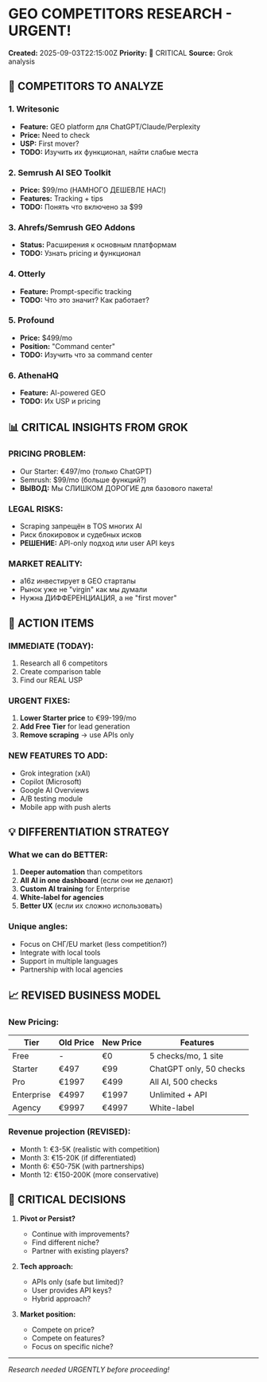 # GEO COMPETITORS RESEARCH - URGENT!
**Created:** 2025-09-03T22:15:00Z
**Priority:** 🔴 CRITICAL
**Source:** Grok analysis

## 🎯 COMPETITORS TO ANALYZE

### 1. Writesonic
- **Feature:** GEO platform для ChatGPT/Claude/Perplexity
- **Price:** Need to check
- **USP:** First mover?
- **TODO:** Изучить их функционал, найти слабые места

### 2. Semrush AI SEO Toolkit
- **Price:** $99/mo (НАМНОГО ДЕШЕВЛЕ НАС!)
- **Features:** Tracking + tips
- **TODO:** Понять что включено за $99

### 3. Ahrefs/Semrush GEO Addons
- **Status:** Расширения к основным платформам
- **TODO:** Узнать pricing и функционал

### 4. Otterly
- **Feature:** Prompt-specific tracking
- **TODO:** Что это значит? Как работает?

### 5. Profound
- **Price:** $499/mo
- **Position:** "Command center"
- **TODO:** Изучить что за command center

### 6. AthenaHQ
- **Feature:** AI-powered GEO
- **TODO:** Их USP и pricing

## 📊 CRITICAL INSIGHTS FROM GROK

### PRICING PROBLEM:
- Our Starter: €497/mo (только ChatGPT)
- Semrush: $99/mo (больше функций?)
- **ВЫВОД:** Мы СЛИШКОМ ДОРОГИЕ для базового пакета!

### LEGAL RISKS:
- Scraping запрещён в TOS многих AI
- Риск блокировок и судебных исков
- **РЕШЕНИЕ:** API-only подход или user API keys

### MARKET REALITY:
- a16z инвестирует в GEO стартапы
- Рынок уже не "virgin" как мы думали
- Нужна ДИФФЕРЕНЦИАЦИЯ, а не "first mover"

## 🔧 ACTION ITEMS

### IMMEDIATE (TODAY):
1. Research all 6 competitors
2. Create comparison table
3. Find our REAL USP

### URGENT FIXES:
1. **Lower Starter price** to €99-199/mo
2. **Add Free Tier** for lead generation
3. **Remove scraping** → use APIs only

### NEW FEATURES TO ADD:
- Grok integration (xAI)
- Copilot (Microsoft)
- Google AI Overviews
- A/B testing module
- Mobile app with push alerts

## 💡 DIFFERENTIATION STRATEGY

### What we can do BETTER:
1. **Deeper automation** than competitors
2. **All AI in one dashboard** (если они не делают)
3. **Custom AI training** for Enterprise
4. **White-label for agencies**
5. **Better UX** (если их сложно использовать)

### Unique angles:
- Focus on СНГ/EU market (less competition?)
- Integrate with local tools
- Support in multiple languages
- Partnership with local agencies

## 📈 REVISED BUSINESS MODEL

### New Pricing:
| Tier | Old Price | New Price | Features |
|------|-----------|-----------|----------|
| Free | - | €0 | 5 checks/mo, 1 site |
| Starter | €497 | €99 | ChatGPT only, 50 checks |
| Pro | €1997 | €499 | All AI, 500 checks |
| Enterprise | €4997 | €1997 | Unlimited + API |
| Agency | €9997 | €4997 | White-label |

### Revenue projection (REVISED):
- Month 1: €3-5K (realistic with competition)
- Month 3: €15-20K (if differentiated)
- Month 6: €50-75K (with partnerships)
- Month 12: €150-200K (more conservative)

## 🚨 CRITICAL DECISIONS

1. **Pivot or Persist?**
   - Continue with improvements?
   - Find different niche?
   - Partner with existing players?

2. **Tech approach:**
   - APIs only (safe but limited)?
   - User provides API keys?
   - Hybrid approach?

3. **Market position:**
   - Compete on price?
   - Compete on features?
   - Focus on specific niche?

---
*Research needed URGENTLY before proceeding!*